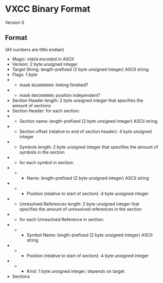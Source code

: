 # VXCC Binary Format
Version 0

## Format
(All numbers are little endian)

- Magic: `VXBIN` encoded in ASCII
- Version: 2 byte unsigned integer
- Target String: length-prefixed (2 byte unsigned integer) ASCII string
- Flags: 1 byte
- - mask `0b10000000`: linking finished?
- - mask `0b01000000`: position independent?
- Section Header length: 2 byte unsigned integer that specifies the amount of sections
- Section Header: for each section:
- - Section name: length-prefixed (2 byte unsigned integer) ASCII string
- - Section offset (relative to end of section header): 4 byte unsigned integer
- - Symbols length: 2 byte unsigned integer that specifies the amount of symbols in the section
- - for each symbol in section:
- - - Name: length-prefixed (2 byte unsigned integer) ASCII string
- - - Position (relative to start of section): 4 byte unsigned integer
- - Unresolved References length: 2 byte unsigned integer that specifies the amount of unresolved references in the section
- - for each Unresolved Reference in section:
- - - Symbol Name: length-prefixed (2 byte unsigned integer) ASCII string
- - - Position (relative to start of section): 4 byte unsigned integer
- - - Kind: 1 byte unsigned integer; depends on target
- Sections